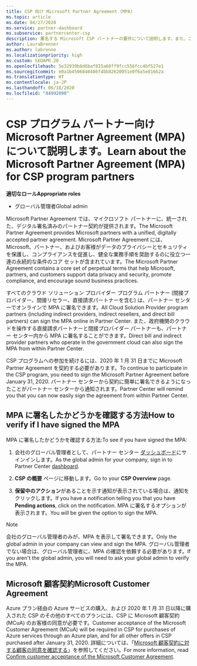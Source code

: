 ```yaml
---
title: CSP 向け Microsoft Partner Agreement (MPA)
ms.topic: article
ms.date: 04/27/2020
ms.service: partner-dashboard
ms.subservice: partnercenter-csp
description: 署名する Microsoft CSP パートナーの要件について説明します。また、この統一され、デジタル署名済みの Microsoft Partner Agreement (MPA) を確認します。
author: LauraBrenner
ms.author: labrenne
ms.localizationpriority: high
ms.custom: SEOAPR.20
ms.openlocfilehash: 5e32939b8d6baf815a68ff9fcc556fcc4bf527e1
ms.sourcegitcommit: e0a1b4506840486f4bb82620051e0f6a5e81662a
ms.translationtype: HT
ms.contentlocale: ja-JP
ms.lasthandoff: 06/18/2020
ms.locfileid: "84992090"
---
```

# <a name="learn-about-the-microsoft-partner-agreement-mpa-for-csp-program-partners"></a><span data-ttu-id="bdb7d-103">CSP プログラム パートナー向け Microsoft Partner Agreement (MPA) について説明します。</span><span class="sxs-lookup"><span data-stu-id="bdb7d-103">Learn about the Microsoft Partner Agreement (MPA) for CSP program partners</span></span>

<span data-ttu-id="bdb7d-104">**適切なロール**</span><span class="sxs-lookup"><span data-stu-id="bdb7d-104">**Appropriate roles**</span></span>

- <span data-ttu-id="bdb7d-105">グローバル管理者</span><span class="sxs-lookup"><span data-stu-id="bdb7d-105">Global admin</span></span>

<span data-ttu-id="bdb7d-106">Microsoft Partner Agreement では、マイクロソフト パートナーに、統一された、デジタル署名済みのパートナー契約が提供されます。</span><span class="sxs-lookup"><span data-stu-id="bdb7d-106">The Microsoft Partner Agreement provides Microsoft partners with a unified, digitally accepted partner agreement.</span></span> <span data-ttu-id="bdb7d-107">Microsoft Partner Agreement には、Microsoft、パートナー、およびお客様がデータのプライバシーとセキュリティを保護し、コンプライアンスを促進し、健全な業務手順を奨励するのに役立つ一連の永続的な条件のコア セットが含まれています。</span><span class="sxs-lookup"><span data-stu-id="bdb7d-107">The Microsoft Partner Agreement contains a core set of perpetual terms that help Microsoft, partners, and customers support data privacy and security, promote compliance, and encourage sound business practices.</span></span>

<span data-ttu-id="bdb7d-108">すべてのクラウド ソリューション プロバイダー プログラム パートナー (間接プロバイダー、間接リセラー、直接請求パートナーを含む) は、パートナー センターでオンラインで MPA に署名できます。</span><span class="sxs-lookup"><span data-stu-id="bdb7d-108">All Cloud Solution Provider program partners (including indirect providers, indirect resellers, and direct bill partners) can sign the MPA online in Partner Center.</span></span> <span data-ttu-id="bdb7d-109">また、政府機関のクラウドを操作する直接請求パートナーと間接プロバイダー パートナーも、パートナー センター内から MPA に署名することができます。</span><span class="sxs-lookup"><span data-stu-id="bdb7d-109">Direct bill and indirect provider partners who operate in the government cloud can also sign the MPA from within Partner Center.</span></span>

<span data-ttu-id="bdb7d-110">CSP プログラムへの参加を続けるには、2020 年 1 月 31 日までに Microsoft Partner Agreement を契約する必要があります。</span><span class="sxs-lookup"><span data-stu-id="bdb7d-110">To continue to participate in the CSP program, you need to sign the Microsoft Partner Agreement before January 31, 2020.</span></span> <span data-ttu-id="bdb7d-111">パートナー センターから契約に簡単に署名できるようになったことがパートナー センターから通知されます。</span><span class="sxs-lookup"><span data-stu-id="bdb7d-111">Partner Center will remind you that you can now easily sign the agreement from within Partner Center.</span></span>

## <a name="how-to-verify-if-i-have-signed-the-mpa"></a><span data-ttu-id="bdb7d-112">MPA に署名したかどうかを確認する方法</span><span class="sxs-lookup"><span data-stu-id="bdb7d-112">How to verify if I have signed the MPA</span></span>

<span data-ttu-id="bdb7d-113">MPA に署名したかどうかを確認する方法:</span><span class="sxs-lookup"><span data-stu-id="bdb7d-113">To see if you have signed the MPA:</span></span>

1. <span data-ttu-id="bdb7d-114">会社のグローバル管理者として、パートナー センター [ダッシュボード](https://partner.microsoft.com/dashboard/home)にサインインします。</span><span class="sxs-lookup"><span data-stu-id="bdb7d-114">As the global admin for your company, sign in to Partner Center [dashboard](https://partner.microsoft.com/dashboard/home).</span></span>

2. <span data-ttu-id="bdb7d-115">**CSP の概要** ページに移動します。</span><span class="sxs-lookup"><span data-stu-id="bdb7d-115">Go to your **CSP Overview** page.</span></span>

3. <span data-ttu-id="bdb7d-116">**保留中のアクション**があることを示す通知が表示されている場合は、通知をクリックします。</span><span class="sxs-lookup"><span data-stu-id="bdb7d-116">If you have a notification telling you that you have **Pending actions**, click on the notification.</span></span> <span data-ttu-id="bdb7d-117">MPA に署名するオプションが表示されます。</span><span class="sxs-lookup"><span data-stu-id="bdb7d-117">You will be given the option to sign the MPA.</span></span>

>[!NOTE]
><span data-ttu-id="bdb7d-118">会社のグローバル管理者のみが、MPA を表示して署名できます。</span><span class="sxs-lookup"><span data-stu-id="bdb7d-118">Only the global admin in your company can view and sign the MPA.</span></span> <span data-ttu-id="bdb7d-119">グローバル管理者でない場合は、グローバル管理者に、MPA の確認を依頼する必要があります。</span><span class="sxs-lookup"><span data-stu-id="bdb7d-119">If you aren't the global admin, you will need to ask your global admin to verify the MPA.</span></span>

## <a name="microsoft-customer-agreement"></a><span data-ttu-id="bdb7d-120">Microsoft 顧客契約</span><span class="sxs-lookup"><span data-stu-id="bdb7d-120">Microsoft Customer Agreement</span></span>

<span data-ttu-id="bdb7d-121">Azure プラン経由の Azure サービスの購入、および 2020 年 1 月 31 日以降に購入された CSP のその他のすべてのプランには、CSP に Microsoft 顧客契約 (MCuA) のお客様の同意が必要です。</span><span class="sxs-lookup"><span data-stu-id="bdb7d-121">Customer acceptance of the Microsoft Customer Agreement (MCuA) will be required in CSP for purchases of Azure services through an Azure plan, and for all other offers in CSP purchased after January 31, 2020.</span></span> <span data-ttu-id="bdb7d-122">詳細については、「[Microsoft 顧客契約に対する顧客の同意を確認する](confirm-customer-agreement.md)」を参照してください。</span><span class="sxs-lookup"><span data-stu-id="bdb7d-122">For more information, read [Confirm customer acceptance of the Microsoft Customer Agreement](confirm-customer-agreement.md).</span></span>